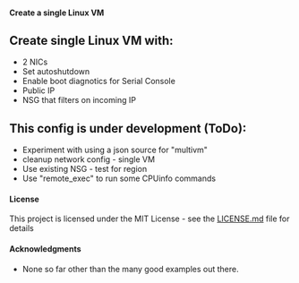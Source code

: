 #### Create a single Linux VM

## Create single Linux VM with:

* 2 NICs
* Set autoshutdown
* Enable boot diagnotics for Serial Console
* Public IP
* NSG that filters on incoming IP

## This config is under development (ToDo):

* Experiment with using a json source for "multivm"
* cleanup network config - single VM
* Use existing NSG - test for region
* Use "remote_exec" to run some CPUinfo commands

#### License

This project is licensed under the MIT License - see the [LICENSE.md](LICENSE.md) file for details

#### Acknowledgments

* None so far other than the many good examples out there.